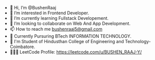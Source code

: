 - 👋 Hi, I’m @BushenRaaj
- 👀 I’m interested in Frontend Developer.
- 🌱 I’m currently learning Fullstack Developement.
- 💞️ I’m looking to collaborate on Web And App Development.
- 📫 How to reach me bushenraaj5@gmail.com
- 📔 Currently Pursuring BTech INFORMATION TECHNOLOGY.
- 🏢 I'm Student of Hindusthan College of Engineering and Technology-Coimbatore.
- 👨🏻‍💻 LeetCode Profile: https://leetcode.com/u/BUSHEN_RAAJ-Y/


  
<!---
BushenRaaj/BushenRaaj is a ✨ special ✨ repository because its `README.md` (this file) appears on your GitHub profile.
You can click the Preview link to take a look at your changes.
--->
